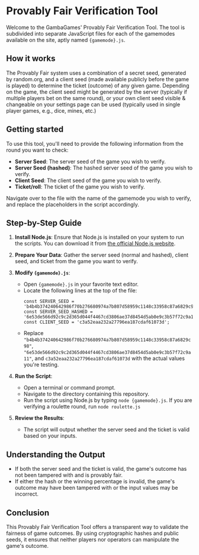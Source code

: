 # Provably Fair Verification Tool

Welcome to the GambaGames' Provably Fair Verification Tool. The tool is subdivided into separate JavaScript files for each of the gamemodes available on the site, aptly named `{gamemode}.js`.  

## How it works

The Provably Fair system uses a combination of a secret seed, generated by random.org, and a client seed (made available publicly before the game is played) to determine the ticket (outcome) of any given game. Depending on the game, the client seed might be generated by the server (typically if multiple players bet on the same round), or your own client seed visible & changeable on your settings page can be used (typically used in single player games, e.g., dice, mines, etc.)

## Getting started

To use this tool, you'll need to provide the following information from the round you want to check:

- **Server Seed**: The server seed of the game you wish to verify.
- **Server Seed (hashed)**: The hashed server seed of the game you wish to verify.
- **Client Seed**: The client seed of the game you wish to verify.
- **Ticket/roll**: The ticket of the game you wish to verify.

Navigate over to the file with the name of the gamemode you wish to verify, and replace the placeholders in the script accordingly.

## Step-by-Step Guide

1. **Install Node.js**: Ensure that Node.js is installed on your system to run the scripts. You can download it from [the official Node.js website](https://nodejs.org/).

2. **Prepare Your Data**: Gather the server seed (normal and hashed), client seed, and ticket from the game you want to verify.

3. **Modify `{gamemode}.js`**:
   - Open `{gamemode}.js` in your favorite text editor.
   - Locate the following lines at the top of the file:
     ```
     const SERVER_SEED = 'b4b4b374240642986f70b276680974a7b807d58959c1148c33958c87a6829c98';
     const SERVER_SEED_HASHED = '6e53de566d92c9c2d365d044f4467cd3806ae37d8454d5ab0e9c3b57f72c9a11';
     const CLIENT_SEED = 'c3a52eaa232a27796ea187cdaf61073d';
     ```
   - Replace `"b4b4b374240642986f70b276680974a7b807d58959c1148c33958c87a6829c98"`, `"6e53de566d92c9c2d365d044f4467cd3806ae37d8454d5ab0e9c3b57f72c9a11"`, and `c3a52eaa232a27796ea187cdaf61073d` with the actual values you're testing.

4. **Run the Script**:
   - Open a terminal or command prompt.
   - Navigate to the directory containing this repository.
   - Run the script using Node.js by typing `node {gamemode}.js`. If you are verifying a roulette round, run `node roulette.js`

5. **Review the Results**:
   - The script will output whether the server seed and the ticket is valid based on your inputs.

## Understanding the Output

- If both the server seed and the ticket is valid, the game's outcome has not been tampered with and is provably fair.
- If either the hash or the winning percentage is invalid, the game's outcome may have been tampered with or the input values may be incorrect.

## Conclusion
This Provably Fair Verification Tool offers a transparent way to validate the fairness of game outcomes. By using cryptographic hashes and public seeds, it ensures that neither players nor operators can manipulate the game's outcome.
